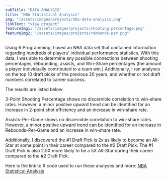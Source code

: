```yaml
---
subTitle: "DATA ANALYSIS" 
title: "NBA Statistical Analysis"
img: "/assets/images/projects/nba-data-analysis.png"
linkText: "view project"
featureImg1: "/assets/images/projects/shooting-percentage.png"
featureImg2: "/assets/images/projects/rebounds-per.png"
---
```

Using R Programming, I used an NBA data set that contained information regarding hundreds of players' individual performance statistics. With this data, I was able to determine any possible connections between shooting percentages, rebounding, assists, and Win-Share percentages (the amount a player individually contributed to a team win.) Additionally, I ran analyses on the top 10 draft picks of the previous 20 years, and whether or not draft numbers correlated to career success. 

The results are listed below:

3-Point Shooting Percentage shows no discernible correlation to win-share rates. However, a minor positive upward trend can be identified for an increase in 2-point shot efficiency and an increase in win-share rate.

Assists-Per-Game shows no discernible correlation to win-share rates. However, a minor positive upward trend can be identified for an increase in Rebounds-Per-Game and an increase in win-share rate.

Additionally, I discovered the #1 Draft Pick is 2x as likely to become an All-Star at some point in their career compared to the #2 Draft Pick. The #1 Draft Pick is also 2.5X more likely to be a 5X All-Star during their career compared to the #2 Draft Pick.

Here is the link to R code used to run these analyses and more: [NBA Statistical Analysis](https://github.com/RiverMagee/NBA-Statistical-Analysis)